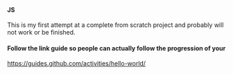 #### JS

This is my first attempt at a complete from scratch project and probably will not work or be finished.

#### Follow the link guide so people can actually follow the progression of your

https://guides.github.com/activities/hello-world/

